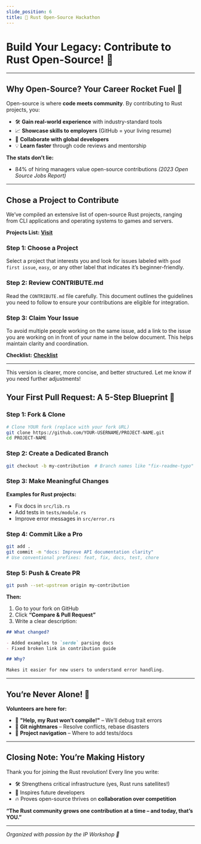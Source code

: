 ```yaml
---
slide_position: 6
title: 🦀 Rust Open-Source Hackathon
---
```


# **Build Your Legacy: Contribute to Rust Open-Source!** 🌟

---

## **Why Open-Source? Your Career Rocket Fuel** 🚀

Open-source is where **code meets community**. By contributing to Rust projects, you:

- 🛠️ **Gain real-world experience** with industry-standard tools
- 📈 **Showcase skills to employers** (GitHub = your living resume)
- 🤝 **Collaborate with global developers**
- 💡 **Learn faster** through code reviews and mentorship

**The stats don’t lie:**

- 84% of hiring managers value open-source contributions _(2023 Open Source Jobs Report)_

---

## Chose a Project to Contribute

We’ve compiled an extensive list of open-source Rust projects, ranging from CLI applications and operating systems to games and servers.

**Projects List:** **[Visit](https://docs.google.com/spreadsheets/d/17BxGBBtn4a0G2yWU_ngfr20-PePO-kfmuUku4ADwE7E/edit?usp=sharing)**

### Step 1: Choose a Project

Select a project that interests you and look for issues labeled with `good first issue`, `easy`, or any other label that indicates it’s beginner-friendly.

### Step 2: Review CONTRIBUTE.md

Read the `CONTRIBUTE.md` file carefully. This document outlines the guidelines you need to follow to ensure your contributions are eligible for integration.

### Step 3: Claim Your Issue

To avoid multiple people working on the same issue, add a link to the issue you are working on in front of your name in the below document. This helps maintain clarity and coordination.

**Checklist:** **[Checklist](https://docs.google.com/spreadsheets/d/17BxGBBtn4a0G2yWU_ngfr20-PePO-kfmuUku4ADwE7E/edit?usp=sharing)**

---

This version is clearer, more concise, and better structured. Let me know if you need further adjustments!

## **Your First Pull Request: A 5-Step Blueprint** 🔧

### **Step 1: Fork & Clone**

```bash
# Clone YOUR fork (replace with your fork URL)
git clone https://github.com/YOUR-USERNAME/PROJECT-NAME.git
cd PROJECT-NAME
```

### **Step 2: Create a Dedicated Branch**

```bash
git checkout -b my-contribution  # Branch names like "fix-readme-typo" work too!
```

### **Step 3: Make Meaningful Changes**

**Examples for Rust projects:**

- Fix docs in `src/lib.rs`
- Add tests in `tests/module.rs`
- Improve error messages in `src/error.rs`

### **Step 4: Commit Like a Pro**

```bash
git add .
git commit -m "docs: Improve API documentation clarity"
# Use conventional prefixes: feat, fix, docs, test, chore
```

### **Step 5: Push & Create PR**

```bash
git push --set-upstream origin my-contribution
```

**Then:**

1. Go to your fork on GitHub
2. Click **“Compare & Pull Request”**
3. Write a clear description:

```markdown
## What changed?

- Added examples to `serde` parsing docs
- Fixed broken link in contribution guide

## Why?

Makes it easier for new users to understand error handling.
```

---

## **You’re Never Alone!** 🙌

**Volunteers are here for:**

- 🚨 **"Help, my Rust won’t compile!"** – We’ll debug trait errors
- 🔄 **Git nightmares** – Resolve conflicts, rebase disasters
- 📜 **Project navigation** – Where to add tests/docs

---

## **Closing Note: You’re Making History**

Thank you for joining the Rust revolution! Every line you write:

- 🛠️ Strengthens critical infrastructure (yes, Rust runs satellites!)
- 🌱 Inspires future developers
- 🔥 Proves open-source thrives on **collaboration over competition**

**“The Rust community grows one contribution at a time – and today, that’s YOU.”**

---

_Organized with passion by the IP Workshop 🦀_
